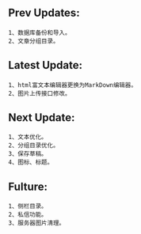 ## Prev Updates:
```
1、数据库备份和导入。
2、文章分组目录。
```
## Latest Update:
```
1、html富文本编辑器更换为MarkDown编辑器。
2、图片上传接口修改。
```
## Next Update:
```
1、文本优化。
2、分组目录优化。
3、保存草稿。
4、图标、标题。
```
## Fulture:
```
1、侧栏目录。
2、私信功能。
3、服务器图片清理。
```